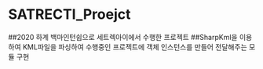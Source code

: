 # SATRECTI_Proejct
##2020 하계 백마인턴쉽으로 세트렉아이에서 수행한 프로젝트
##SharpKml을 이용하여 KML파일을 파싱하여 수행중인 프로젝트에 객체 인스턴스를 만들어 전달해주는 모듈 구현
